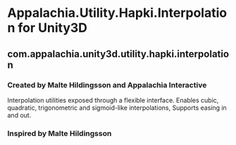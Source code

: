 # Appalachia.Utility.Hapki.Interpolation for Unity3D
## com.appalachia.unity3d.utility.hapki.interpolation
### Created by Malte Hildingsson and Appalachia Interactive

Interpolation utilities exposed through a flexible interface.  Enables cubic, quadratic, trigonometric and sigmoid-like interpolations,  Supports easing in and out.

### Inspired by Malte Hildingsson
